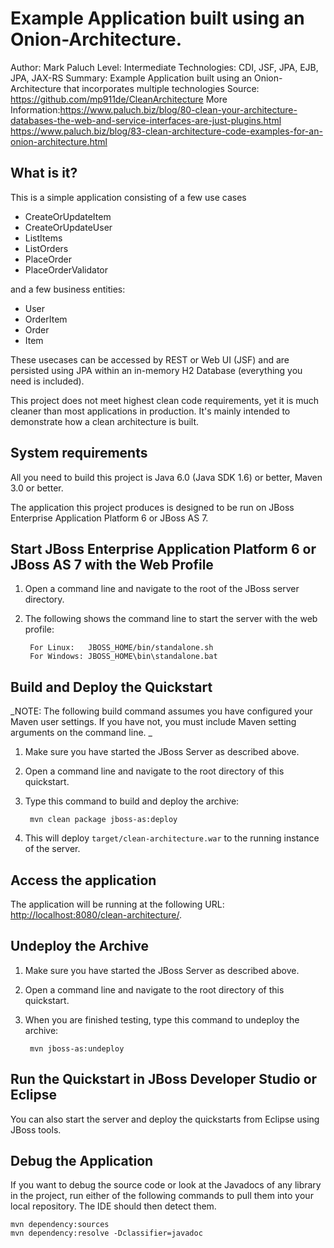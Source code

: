 Example Application built using an Onion-Architecture.
========================
Author: Mark Paluch
Level: Intermediate
Technologies: CDI, JSF, JPA, EJB, JPA, JAX-RS
Summary: Example Application built using an Onion-Architecture that incorporates multiple technologies
Source: <https://github.com/mp911de/CleanArchitecture>
More Information:https://www.paluch.biz/blog/80-clean-your-architecture-databases-the-web-and-service-interfaces-are-just-plugins.html 
https://www.paluch.biz/blog/83-clean-architecture-code-examples-for-an-onion-architecture.html

What is it?
-----------
This is a simple application consisting of a few use cases

* CreateOrUpdateItem
* CreateOrUpdateUser
* ListItems
* ListOrders
* PlaceOrder
* PlaceOrderValidator

and a few business entities:

* User
* OrderItem
* Order
* Item

These usecases can be accessed by REST or Web UI (JSF) and are persisted using JPA within an in-memory H2 Database (everything you need is included).

This project does not meet highest clean code requirements, yet it is much cleaner than most applications in production. It's mainly intended to demonstrate how a clean architecture is built.

System requirements
-------------------

All you need to build this project is Java 6.0 (Java SDK 1.6) or better, Maven 3.0 or better.

The application this project produces is designed to be run on JBoss Enterprise Application Platform 6 or JBoss AS 7. 

Start JBoss Enterprise Application Platform 6 or JBoss AS 7 with the Web Profile
-------------------------

1. Open a command line and navigate to the root of the JBoss server directory.
2. The following shows the command line to start the server with the web profile:

        For Linux:   JBOSS_HOME/bin/standalone.sh
        For Windows: JBOSS_HOME\bin\standalone.bat

 
Build and Deploy the Quickstart
-------------------------

_NOTE: The following build command assumes you have configured your Maven user settings. If you have not, you must include Maven setting arguments on the command line. _

1. Make sure you have started the JBoss Server as described above.
2. Open a command line and navigate to the root directory of this quickstart.
3. Type this command to build and deploy the archive:

        mvn clean package jboss-as:deploy

4. This will deploy `target/clean-architecture.war` to the running instance of the server.
 

Access the application 
---------------------

The application will be running at the following URL: <http://localhost:8080/clean-architecture/>.


Undeploy the Archive
--------------------

1. Make sure you have started the JBoss Server as described above.
2. Open a command line and navigate to the root directory of this quickstart.
3. When you are finished testing, type this command to undeploy the archive:

        mvn jboss-as:undeploy

Run the Quickstart in JBoss Developer Studio or Eclipse
-------------------------------------
You can also start the server and deploy the quickstarts from Eclipse using JBoss tools. 

Debug the Application
------------------------------------

If you want to debug the source code or look at the Javadocs of any library in the project, run either of the following commands to pull them into your local repository. The IDE should then detect them.

    mvn dependency:sources
    mvn dependency:resolve -Dclassifier=javadoc
